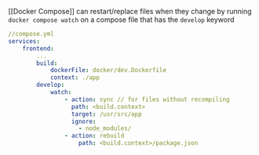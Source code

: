 [[Docker Compose]] can restart/replace files when they change by running `docker compose watch` on a compose file that has the `develop` keyword

```yml
//compose.yml
services:
	frontend:
		...
		build:
			dockerFile: docker/dev.Dockerfile
			context: ./app
		develop:
			watch:
				- action: sync // for files without recompiling
				  path: <build.context>
				  target: /usr/src/app
				  ignore:
					- node_modules/
				- action: rebuild
					path: <build.context>/package.json
```
